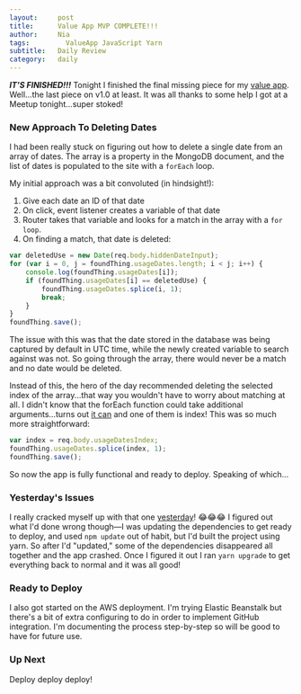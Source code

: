 ```yaml
---
layout:     post
title:      Value App MVP COMPLETE!!!
author:     Nia
tags: 		  ValueApp JavaScript Yarn
subtitle:  	Daily Review
category:   daily
---
```


***IT'S FINISHED!!!*** Tonight I finished the final missing piece for my [value app](https://niamurrell.github.io/search/index.html#ValueApp). Well...the last piece on v1.0 at least. It was all thanks to some help I got at a Meetup tonight...super stoked!


### New Approach To Deleting Dates

I had been really stuck on figuring out how to delete a single date from an array of dates. The array is a property in the MongoDB document, and the list of dates is populated to the site with a `forEach` loop.

My initial approach was a bit convoluted (in hindsight!):
1. Give each date an ID of that date
2. On click, event listener creates a variable of that date
3. Router takes that variable and looks for a match in the array with a `for loop`.
4. On finding a match, that date is deleted:

```javascript
var deletedUse = new Date(req.body.hiddenDateInput);
for (var i = 0, j = foundThing.usageDates.length; i < j; i++) {
	console.log(foundThing.usageDates[i]);
	if (foundThing.usageDates[i] == deletedUse) {
		foundThing.usageDates.splice(i, 1);
		break;
	}
}
foundThing.save();
```

The issue with this was that the date stored in the database was being captured by default in UTC time, while the newly created variable to search against was not. So going through the array, there would never be a match and no date would be deleted.

Instead of this, the hero of the day recommended deleting the selected index of the array...that way you wouldn't have to worry about matching at all. I didn't know that the forEach function could take additional arguments...turns out [it can](https://developer.mozilla.org/en-US/docs/Web/JavaScript/Reference/Global_Objects/Array/forEach) and one of them is index! This was so much more straightforward:
```javascript
var index = req.body.usageDatesIndex;
foundThing.usageDates.splice(index, 1);
foundThing.save();
``` 

So now the app is fully functional and ready to deploy. Speaking of which...

### Yesterday's Issues

I really cracked myself up with that one [yesterday](https://niamurrell.github.io/daily/2017/12/11/grrrrrr/)! 😂😂😂 I figured out what I'd done wrong though—I was updating the dependencies to get ready to deploy, and used `npm update` out of habit, but I'd built the project using yarn. So after I'd "updated," some of the dependencies disappeared all together and the app crashed. Once I figured it out I ran `yarn upgrade` to get everything back to normal and it was all good!

### Ready to Deploy

I also got started on the AWS deployment. I'm trying Elastic Beanstalk but there's a bit of extra configuring to do in order to implement GitHub integration. I'm documenting the process step-by-step so will be good to have for future use.


### Up Next

Deploy deploy deploy!